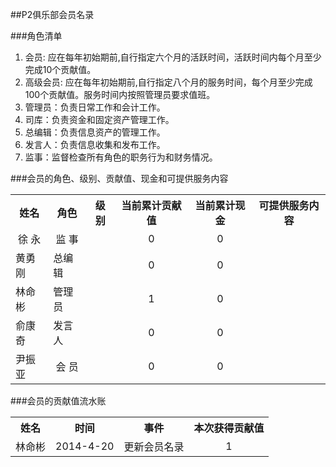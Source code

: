##P2俱乐部会员名录

###角色清单
1. 会员: 应在每年初始期前,自行指定六个月的活跃时间，活跃时间内每个月至少完成10个贡献值。
2. 高级会员: 应在每年初始期前,自行指定八个月的服务时间，每个月至少完成100个贡献值。服务时间内按照管理员要求值班。
3. 管理员：负责日常工作和会计工作。
4. 司库：负责资金和固定资产管理工作。
5. 总编辑：负责信息资产的管理工作。
6. 发言人：负责信息收集和发布工作。
7. 监事：监督检查所有角色的职务行为和财务情况。

###会员的角色、级别、贡献值、现金和可提供服务内容

<table>
<tr><th>姓名</th><th>角色</th><th>级别</th><th>当前累计贡献值</th><th>当前累计现金</th><th>可提供服务内容</th></tr>
<tr><td><center>徐  永</center></td><td><center>监  事</center></td><td><center> </center></td><td><center>0</center></td><td><center>0</center></td><td></td></tr>
<tr><td>黄勇刚</td><td>总编辑</td><td><center> </center></td><td><center>0</center></td><td><center>0</center></td><td></td></tr>
<tr><td>林命彬</td><td>管理员</td><td><center> </center></td><td><center>1</center></td><td><center>0</center></td><td></td></tr>
<tr><td>俞康奇</td><td>发言人</td><td><center> </center></td><td><center>0</center></td><td><center>0</center></td><td></td></tr>
<tr><td>尹振亚</td><td><center>会 员</center></td><td><center> </center></td><td><center>0</center></td><td><center>0</center></td><td></td></tr>
</table>

###会员的贡献值流水账
<table>
<tr><th>姓名</th><th>时间</th><th>事件</th><th>本次获得贡献值</th</tr>
<tr><td>林命彬</td><td>2014-4-20</td><td>更新会员名录</td><td><center>1</center></td></tr>
</table>